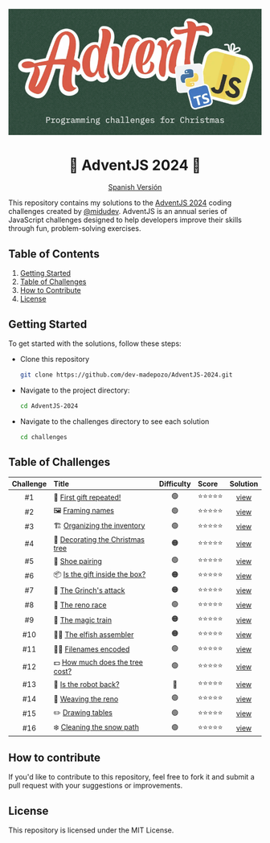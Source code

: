 <div align="center">

![Advent 2024](/assets/hero.png)

# 🎄 AdventJS 2024 🎁
[Spanish Versión](/README-es.md)

</div>

This repository contains my solutions to the [AdventJS 2024](https://www.adventjs.dev/en) coding challenges created by [@midudev](https://midu.dev/). AdventJS is an annual series of JavaScript challenges designed to help developers improve their skills through fun, problem-solving exercises.

## Table of Contents

1. [Getting Started](#getting-started)
2. [Table of Challenges](#table-of-contents)
3. [How to Contribute](#how-to-contribute)
4. [License](#license)

## Getting Started

To get started with the solutions, follow these steps:

- Clone this repository

  ```bash
  git clone https://github.com/dev-madepozo/AdventJS-2024.git
  ```

- Navigate to the project directory:

  ```bash
  cd AdventJS-2024
  ```

- Navigate to the challenges directory to see each solution

  ```bash
  cd challenges
  ```

## Table of Challenges

|  Challenge  | Title                                                                          | Difficulty | Score      | Solution                           |
| :---------: | :----------------------------------------------------------------------------- | :---:      | :--------  | :--------------------------------: |
| #1          | 🎁 [First gift repeated!](https://adventjs.dev/en/challenges/2024/1)           | 🟢         | ⭐️⭐️⭐️⭐️⭐️ | [view](/chalenges/challenge01.md) |
| #2          | 🖼️ [Framing names](https://adventjs.dev/en/challenges/2024/2)                  | 🟢         | ⭐️⭐️⭐️⭐️⭐️ | [view](/chalenges/challenge02.md) |
| #3          | 🏗️ [Organizing the inventory](https://adventjs.dev/en/challenges/2024/3)       | 🟢         | ⭐️⭐️⭐️⭐️⭐️ | [view](/chalenges/challenge03.md) |
| #4          | 🎄 [Decorating the Christmas tree](https://adventjs.dev/en/challenges/2024/4)  | 🟠         | ⭐️⭐️⭐️⭐️⭐️ | [view](/chalenges/challenge04.md) |
| #5          | 👞 [Shoe pairing](https://adventjs.dev/en/challenges/2024/4)                   | 🟢         | ⭐️⭐️⭐️⭐️⭐️ | [view](/chalenges/challenge05.md) |
| #6          | 📦 [Is the gift inside the box?](https://adventjs.dev/en/challenges/2024/6)    | 🟠         | ⭐️⭐️⭐️⭐️⭐️ | [view](/chalenges/challenge06.md) |
| #7          | 👹 [The Grinch's attack](https://adventjs.dev/en/challenges/2024/7)            | 🟠         | ⭐️⭐️⭐️⭐️⭐️ | [view](/chalenges/challenge07.md) |
| #8          | 🦌 [The reno race](https://adventjs.dev/en/challenges/2024/8)                  | 🟢         | ⭐️⭐️⭐️⭐️⭐️ | [view](/chalenges/challenge08.md) |
| #9          | 🚂 [The magic train](https://adventjs.dev/en/challenges/2024/9)                | 🟠         | ⭐️⭐️⭐️⭐️⭐️ | [view](/chalenges/challenge09.md) |
| #10         | 👩‍💻 [The elfish assembler](https://adventjs.dev/en/challenges/2024/10)          | 🟠         | ⭐️⭐️⭐️⭐️⭐️ | [view](/chalenges/challenge10.md) |
| #11         | 🏴‍☠️ [Filenames encoded](https://adventjs.dev/en/challenges/2024/11)             | 🟢         | ⭐️⭐️⭐️⭐️⭐️ | [view](/chalenges/challenge11.md) |
| #12         | 💵 [How much does the tree cost?](https://adventjs.dev/en/challenges/2024/12)  | 🟢         | ⭐️⭐️⭐️⭐️⭐️ | [view](/chalenges/challenge12.md) |
| #13         | 🤖 [Is the robot back?](https://adventjs.dev/en/challenges/2024/13)            | 🔴         | ⭐️⭐️⭐️⭐️⭐️ | [view](/chalenges/challenge13.md) |
| #14         | 🦌 [Weaving the reno](https://adventjs.dev/en/challenges/2024/14)              | 🟢         | ⭐️⭐️⭐️⭐️⭐️ | [view](/chalenges/challenge14.md) |
| #15         | ✏️  [Drawing tables](https://adventjs.dev/en/challenges/2024/15)                | 🟢         | ⭐️⭐️⭐️⭐️⭐️ | [view](/chalenges/challenge15.md) |
| #16         | ❄️  [Cleaning the snow path](https://adventjs.dev/en/challenges/2024/16)        | 🟢         | ⭐️⭐️⭐️⭐️⭐️ | [view](/chalenges/challenge16.md) |

## How to contribute

If you'd like to contribute to this repository, feel free to fork it and submit a pull request with your suggestions or improvements.

## License

This repository is licensed under the MIT License.

